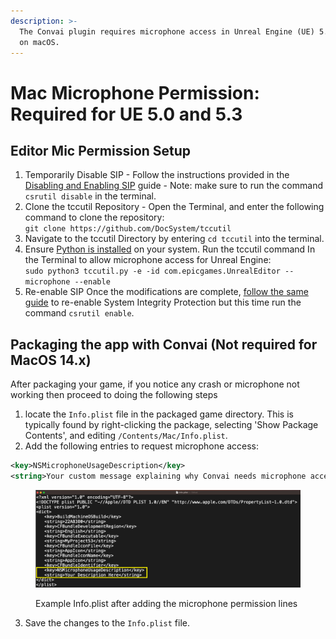```yaml
---
description: >-
  The Convai plugin requires microphone access in Unreal Engine (UE) 5.0 and 5.3
  on macOS.
---
```


# Mac Microphone Permission: Required for UE 5.0 and 5.3

## Editor Mic **Permission Setup**

1. Temporarily Disable SIP - Follow the instructions provided in the [Disabling and Enabling SIP](https://developer.apple.com/documentation/security/disabling\_and\_enabling\_system\_integrity\_protection) guide - Note: make sure to run the command `csrutil disable`  in the terminal.
2. Clone the tccutil Repository - Open the Terminal, and enter the following command to clone the repository: \
   `git clone https://github.com/DocSystem/tccutil`&#x20;
3. Navigate to the tccutil Directory by entering `cd tccutil` into the terminal.
4. Ensure [Python is installed](https://www.dataquest.io/blog/installing-python-on-mac/) on your system. Run the tccutil command In the Terminal to allow microphone access for Unreal Engine:\
   `sudo python3 tccutil.py -e -id com.epicgames.UnrealEditor --microphone --enable`
5. Re-enable SIP Once the modifications are complete, [follow the same guide](https://developer.apple.com/documentation/security/disabling\_and\_enabling\_system\_integrity\_protection) to re-enable System Integrity Protection but this time run the command `csrutil enable`.

## Packaging the app with Convai (Not required for MacOS 14.x)

After packaging your game, if you notice any crash or microphone not working then proceed to doing the following steps

1. &#x20;locate the `Info.plist` file in the packaged game directory. This is typically found by right-clicking the package, selecting 'Show Package Contents', and editing `/Contents/Mac/Info.plist`.
2. Add the following entries to request microphone access:

```xml
<key>NSMicrophoneUsageDescription</key>
<string>Your custom message explaining why Convai needs microphone access</string>
```

<figure><img src="../../.gitbook/assets/image (259).png" alt=""><figcaption><p>Example Info.plist after adding the microphone permission lines</p></figcaption></figure>

3. Save the changes to the `Info.plist` file.
